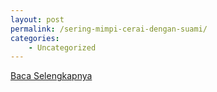 ```yaml
---
layout: post
permalink: /sering-mimpi-cerai-dengan-suami/
categories:
    - Uncategorized
---
```


[Baca Selengkapnya](/09)